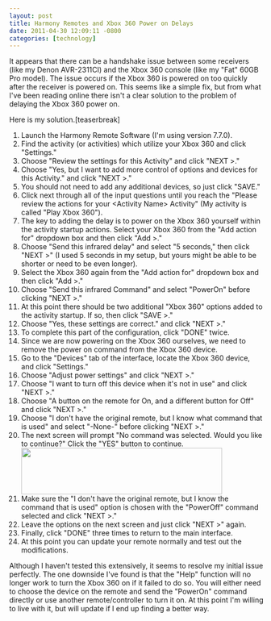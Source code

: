 ```yaml
---
layout: post
title: Harmony Remotes and Xbox 360 Power on Delays
date: 2011-04-30 12:09:11 -0800
categories: [technology]
---
```

It appears that there can be a handshake issue between some receivers (like my Denon AVR-2311CI) and the Xbox 360 console (like my "Fat" 60GB Pro model).  The issue occurs if the Xbox 360 is powered on too quickly after the receiver is powered on.  This seems like a simple fix, but from what I've been reading online there isn't a clear solution to the problem of delaying the Xbox 360 power on.

Here is my solution.[teaserbreak]
<ol>
  <li>Launch the Harmony Remote Software (I'm using version 7.7.0).</li>
  <li>Find the activity (or activities) which utilize your Xbox 360 and click "Settings."<br /><div class="image_block"><a href="http://kylefarnung.com/media/blogs/kylefarnung/harmony/harmony1.png"><img alt="" src="http://kylefarnung.com/media/blogs/kylefarnung/harmony/harmony1.png" /></a></div></li>
  <li>Choose "Review the settings for this Activity" and click "NEXT >."<br /><div class="image_block"><a href="http://kylefarnung.com/media/blogs/kylefarnung/harmony/harmony2.PNG"><img alt="" src="http://kylefarnung.com/media/blogs/kylefarnung/harmony/harmony2.PNG" /></a></div></li>
  <li>Choose "Yes, but I want to add more control of options and devices for this Activity." and click "NEXT &gt;."</li>
  <li>You should not need to add any additional devices, so just click "SAVE."</li>
  <li>Click next through all of the input questions until you reach the "Please review the actions for your &lt;Activity Name&gt; Activity" (My activity is called "Play Xbox 360").<br /><div class="image_block"><a href="http://kylefarnung.com/media/blogs/kylefarnung/harmony/harmony3.png"><img alt="" src="http://kylefarnung.com/media/blogs/kylefarnung/harmony/harmony3_small.png" /></a></div></li>
  <li>The key to adding the delay is to power on the Xbox 360 yourself within the activity startup actions.  Select your Xbox 360 from the "Add action for" dropdown box and then click "Add &gt;."<br /><div class="image_block"><a href="http://kylefarnung.com/media/blogs/kylefarnung/harmony/harmony4.png"><img alt="" src="http://kylefarnung.com/media/blogs/kylefarnung/harmony/harmony4_small.png" /></a></div></li>
  <li>Choose "Send this infrared delay" and select "5 seconds," then click "NEXT &gt;" (I used 5 seconds in my setup, but yours might be able to be shorter or need to be even longer).<br /><div class="image_block"><a href="http://kylefarnung.com/media/blogs/kylefarnung/harmony/harmony5.PNG"><img alt="" src="http://kylefarnung.com/media/blogs/kylefarnung/harmony/harmony5.PNG" /></a></div></li>
  <li>Select the Xbox 360 again from the "Add action for" dropdown box and then click "Add >."</li>
  <li>Choose "Send this infrared Command" and select "PowerOn" before clicking "NEXT &gt;."<br /><div class="image_block"><a href="http://kylefarnung.com/media/blogs/kylefarnung/harmony/harmony6.PNG"><img alt="" src="http://kylefarnung.com/media/blogs/kylefarnung/harmony/harmony6.PNG" /></a></div></li>
  <li>At this point there should be two additional "Xbox 360" options added to the activity startup.  If so, then click "SAVE &gt;."<br /><div class="image_block"><a href="http://kylefarnung.com/media/blogs/kylefarnung/harmony/harmony7.PNG"><img alt="" src="http://kylefarnung.com/media/blogs/kylefarnung/harmony/harmony7_small.png" /></a></div></li>
  <li>Choose "Yes, these settings are correct." and click "NEXT &gt;."</li>
  <li>To complete this part of the configuration, click "DONE" twice.</li>
  <li>Since we are now powering on the Xbox 360 ourselves, we need to remove the power on command from the Xbox 360 device.</li>
  <li>Go to the "Devices" tab of the interface, locate the Xbox 360 device, and click "Settings."<br /><div class="image_block"><a href="http://kylefarnung.com/media/blogs/kylefarnung/harmony/harmony8.PNG"><img alt="" src="http://kylefarnung.com/media/blogs/kylefarnung/harmony/harmony8.PNG" /></a></div></li>
  <li>Choose "Adjust power settings" and click "NEXT &gt;."<br /><div class="image_block"><a href="http://kylefarnung.com/media/blogs/kylefarnung/harmony/harmony9.PNG"><img alt="" src="http://kylefarnung.com/media/blogs/kylefarnung/harmony/harmony9.PNG" /></a></div></li>
  <li>Choose "I want to turn off this device when it's not in use" and click "NEXT &gt;."<br /><div class="image_block"><a href="http://kylefarnung.com/media/blogs/kylefarnung/harmony/harmony10.PNG"><img alt="" src="http://kylefarnung.com/media/blogs/kylefarnung/harmony/harmony10_small.png" /></a></div></li>
  <li>Choose "A button on the remote for On, and a different button for Off" and click "NEXT &gt;."<br /><div class="image_block"><a href="http://kylefarnung.com/media/blogs/kylefarnung/harmony/harmony11.PNG"><img alt="" src="http://kylefarnung.com/media/blogs/kylefarnung/harmony/harmony11.PNG" /></a></div></li>
  <li>Choose "I don't have the original remote, but I know what command that is used" and select "-None-" before clicking "NEXT &gt;."<br /><div class="image_block"><a href="http://kylefarnung.com/media/blogs/kylefarnung/harmony/harmony12.PNG"><img alt="" src="http://kylefarnung.com/media/blogs/kylefarnung/harmony/harmony12_small.png" /></a></div></li>
  <li>The next screen will prompt "No command was selected.  Would you like to continue?"  Click the "YES" button to continue.<br /><div class="image_block"><a href="http://kylefarnung.com/media/blogs/kylefarnung/harmony/harmony13.PNG?mtime=1304193114"><img alt="" src="http://kylefarnung.com/media/blogs/kylefarnung/harmony/harmony13.PNG?mtime=1304193114" width="398" height="92" /></a></div></li>
  <li>Make sure the "I don't have the original remote, but I know the command that is used" option is chosen with the "PowerOff" command selected and click "NEXT &gt;."</li>
  <li>Leave the options on the next screen and just click "NEXT &gt;" again.</li>
  <li>Finally, click "DONE" three times to return to the main interface.</li>
  <li>At this point you can update your remote normally and test out the modifications.</li>
</ol>

Although I haven't tested this extensively, it seems to resolve my initial issue perfectly.  The one downside I've found is that the "Help" function will no longer work to turn the Xbox 360 on if it failed to do so.  You will either need to choose the device on the remote and send the "PowerOn" command directly or use another remote/controller to turn it on.  At this point I'm willing to live with it, but will update if I end up finding a better way.